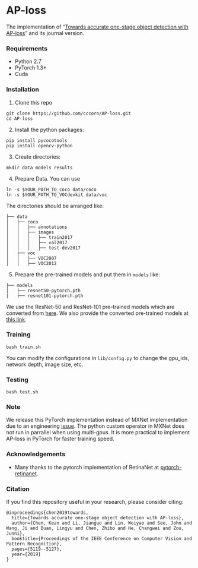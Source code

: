 # AP-loss
The implementation of “[Towards accurate one-stage object detection with AP-loss](https://arxiv.org/abs/1904.06373)” and its journal version.

### Requirements
- Python 2.7
- PyTorch 1.3+
- Cuda

### Installation
1. Clone this repo
```
git clone https://github.com/cccorn/AP-loss.git
cd AP-loss
```
2. Install the python packages:
```
pip install pycocotools
pip install opencv-python
```
3. Create directories:
```
mkdir data models results
```
4. Prepare Data. You can use
```
ln -s $YOUR_PATH_TO_coco data/coco
ln -s $YOUR_PATH_TO_VOCdevkit data/voc
```
The directories should be arranged like:
```
├── data
│   ├── coco
│   │   ├── annotations
│   │   ├── images
│   │   │   ├── train2017
│   │   │   ├── val2017
│   │   │   ├── test-dev2017
│   ├── voc
│   │   ├── VOC2007
│   │   ├── VOC2012
```
5. Prepare the pre-trained models and put them in `models` like:
```
├── models
│   ├── resnet50-pytorch.pth
|   ├── resnet101-pytorch.pth
```
We use the ResNet-50 and ResNet-101 pre-trained models which are converted from [here](https://github.com/KaimingHe/deep-residual-networks). We also provide the converted pre-trained models at [this link](https://1drv.ms/u/s!AgPNhBALXYVSa1pQCFJNNk6JgaA?e=PqhsWD).

### Training

```
bash train.sh
```
You can modify the configurations in `lib/config.py` to change the gpu_ids, network depth, image size, etc.

### Testing

```
bash test.sh
```

### Note

We release this PyTorch implementation instead of MXNet implementation due to an engineering [issue](https://github.com/apache/incubator-mxnet/issues/8884). The python custom operator in MXNet does not run in parrallel when using multi-gpus. It is more practical to implement AP-loss in PyTorch for faster training speed. 

### Acknowledgements

- Many thanks to the pytorch implementation of RetinaNet at [pytorch-retinanet](https://github.com/yhenon/pytorch-retinanet).

### Citation

If you find this repository useful in your research, please consider citing:
```
@inproceedings{chen2019towards,
  title={Towards accurate one-stage object detection with AP-loss},
  author={Chen, Kean and Li, Jianguo and Lin, Weiyao and See, John and Wang, Ji and Duan, Lingyu and Chen, Zhibo and He, Changwei and Zou, Junni},
  booktitle={Proceedings of the IEEE Conference on Computer Vision and Pattern Recognition},
  pages={5119--5127},
  year={2019}
}
```
